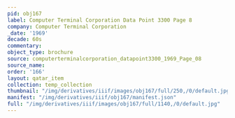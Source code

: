 ```yaml
---
pid: obj167
label: Computer Terminal Corporation Data Point 3300 Page 8
company: Computer Terminal Corporation
_date: '1969'
decade: 60s
commentary: 
object_type: brochure
source: computerterminalcorporation_datapoint3300_1969_Page_08
source_name: 
order: '166'
layout: qatar_item
collection: temp_collection
thumbnail: "/img/derivatives/iiif/images/obj167/full/250,/0/default.jpg"
manifest: "/img/derivatives/iiif/obj167/manifest.json"
full: "/img/derivatives/iiif/images/obj167/full/1140,/0/default.jpg"
---
```

